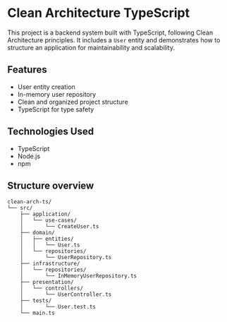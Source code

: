 # Clean Architecture TypeScript

This project is a backend system built with TypeScript, following Clean Architecture principles. It includes a `User` entity and demonstrates how to structure an application for maintainability and scalability.

## Features

- User entity creation
- In-memory user repository
- Clean and organized project structure
- TypeScript for type safety

## Technologies Used

- TypeScript
- Node.js
- npm

## Structure overview
```
clean-arch-ts/
└── src/
    ├── application/
    │   └── use-cases/
    │       └── CreateUser.ts
    ├── domain/
    │   ├── entities/
    │   │   └── User.ts
    │   └── repositories/
    │       └── UserRepository.ts
    ├── infrastructure/
    │   └── repositories/
    │       └── InMemoryUserRepository.ts
    ├── presentation/
    │   └── controllers/
    │       └── UserController.ts
    ├── tests/
    │       └── User.test.ts
    └── main.ts
```
